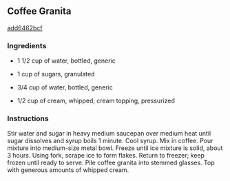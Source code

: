 ## Coffee Granita

[add6462bcf](http://www.epicurious.com/recipes/food/views/coffee-granita-395)

### Ingredients

 - 1 1/2 cup of water, bottled, generic

 - 1 cup of sugars, granulated

 - 3/4 cup of water, bottled, generic

 - 1/2 cup of cream, whipped, cream topping, pressurized

### Instructions

Stir water and sugar in heavy medium saucepan over medium heat until sugar dissolves and syrup boils 1 minute. Cool syrup. Mix in coffee. Pour mixture into medium-size metal bowl. Freeze until ice mixture is solid, about 3 hours. Using fork, scrape ice to form flakes. Return to freezer; keep frozen until ready to serve. Pile coffee granita into stemmed glasses. Top with generous amounts of whipped cream.